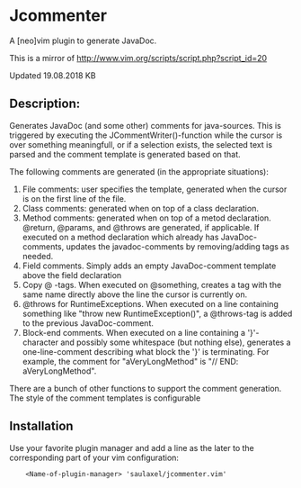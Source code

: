 # Jcommenter

A [neo]vim plugin to generate JavaDoc.

This is a mirror of http://www.vim.org/scripts/script.php?script_id=20

Updated 19.08.2018 KB

## Description:

Generates JavaDoc (and some other) comments for java-sources. This is triggered by executing the JCommentWriter()-function while the cursor is over something meaningfull, or if a selection exists, the selected text is parsed and the comment template is generated based on that.

The following comments are generated (in the appropriate situations):
1. File comments: user specifies the template, generated when the cursor is on the first line of the file.
1. Class comments: generated when on top of a class declaration.
1. Method comments: generated when on top of a metod declaration. @return, @params, and @throws are generated, if applicable. If executed on a method declaration which already has JavaDoc-comments, updates the javadoc-comments by removing/adding tags as needed.
1.  Field comments. Simply adds an empty JavaDoc-comment template above the field declaration
1. Copy @<name> -tags. When executed on @something, creates a tag with the same name directly above the line the cursor is currently on.
1. @throws for RuntimeExceptions. When executed on a line containing something like "throw new RuntimeException()", a @throws-tag is added to the previous JavaDoc-comment.
1. Block-end comments. When executed on a line containing a '}'-character and possibly some whitespace (but nothing else), generates a one-line-comment describing what block the '}' is terminating. For example, the comment for "aVeryLongMethod" is  "// END: aVeryLongMethod".

There are a bunch of other functions to support the comment generation. The style of the comment templates is configurable

## Installation

Use your favorite plugin manager and add a line as the later to the corresponding part of your vim configuration:

        <Name-of-plugin-manager> 'saulaxel/jcommenter.vim'
